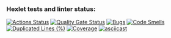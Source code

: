 ### Hexlet tests and linter status:
[![Actions Status](https://github.com/CharNatalia/java-project-71/actions/workflows/hexlet-check.yml/badge.svg)](https://github.com/CharNatalia/java-project-71/actions)
[![Quality Gate Status](https://sonarcloud.io/api/project_badges/measure?project=CharNatalia_java-project-71&metric=alert_status)](https://sonarcloud.io/summary/new_code?id=CharNatalia_java-project-71)
[![Bugs](https://sonarcloud.io/api/project_badges/measure?project=CharNatalia_java-project-71&metric=bugs)](https://sonarcloud.io/summary/new_code?id=CharNatalia_java-project-71)
[![Code Smells](https://sonarcloud.io/api/project_badges/measure?project=CharNatalia_java-project-71&metric=code_smells)](https://sonarcloud.io/summary/new_code?id=CharNatalia_java-project-71)
[![Duplicated Lines (%)](https://sonarcloud.io/api/project_badges/measure?project=CharNatalia_java-project-71&metric=duplicated_lines_density)](https://sonarcloud.io/summary/new_code?id=CharNatalia_java-project-71)
[![Coverage](https://sonarcloud.io/api/project_badges/measure?project=CharNatalia_java-project-71&metric=coverage)](https://sonarcloud.io/summary/new_code?id=CharNatalia_java-project-71)
[![asciicast](https://asciinema.org/a/H7bfernhbeFjd52yqWtzTcLav.svg)](https://asciinema.org/a/H7bfernhbeFjd52yqWtzTcLav)
